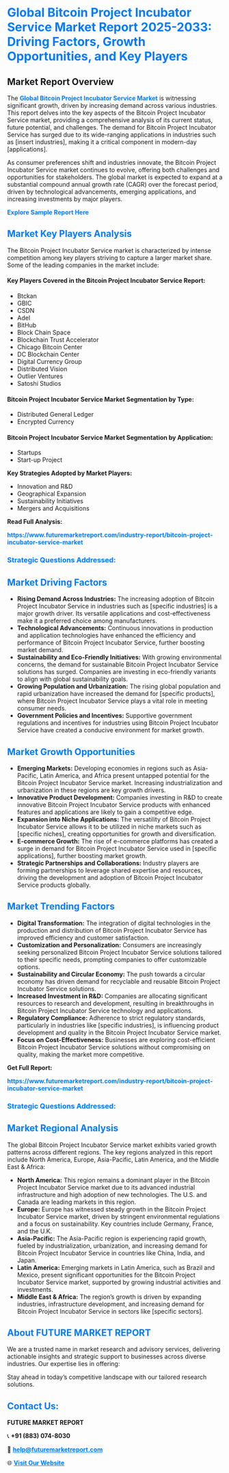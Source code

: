<h1 style="color: #007BFF;">Global Bitcoin Project Incubator Service Market Report 2025-2033: Driving Factors, Growth Opportunities, and Key Players</h1>

<section id="overview">
<h2>Market Report Overview</h2>
<p>The <a href="https://www.futuremarketreport.com/industry-report/bitcoin-project-incubator-service-market" style="color: #007BFF; text-decoration: none;"><strong>Global Bitcoin Project Incubator Service Market</strong></a> is witnessing significant growth, driven by increasing demand across various industries. This report delves into the key aspects of the Bitcoin Project Incubator Service market, providing a comprehensive analysis of its current status, future potential, and challenges. The demand for Bitcoin Project Incubator Service has surged due to its wide-ranging applications in industries such as [insert industries], making it a critical component in modern-day [applications].</p>
<p>As consumer preferences shift and industries innovate, the Bitcoin Project Incubator Service market continues to evolve, offering both challenges and opportunities for stakeholders. The global market is expected to expand at a substantial compound annual growth rate (CAGR) over the forecast period, driven by technological advancements, emerging applications, and increasing investments by major players.</p>
</section>

<section id="overview">
<p><a href="https://www.futuremarketreport.com/request-sample/reportId=63931" style="color: #007BFF; text-decoration: none;"><strong>Explore Sample Report Here</strong></a></p>
</section>

<section id="key-players">
<h2 style="color: #007BFF;">Market Key Players Analysis</h2>
<p>The Bitcoin Project Incubator Service market is characterized by intense competition among key players striving to capture a larger market share. Some of the leading companies in the market include:</p>
<h4>Key Players Covered in the Bitcoin Project Incubator Service Report:</h4>
<ul><li>Btckan</li><li>GBIC</li><li>CSDN</li><li>Adel</li><li>BitHub</li><li>Block Chain Space</li><li>Blockchain Trust Accelerator</li><li>Chicago Bitcoin Center</li><li>DC Blockchain Center</li><li>Digital Currency Group</li><li>Distributed Vision</li><li>Outlier Ventures</li><li>Satoshi Studios</li></ul>
<h4>Bitcoin Project Incubator Service Market Segmentation by Type:</h4>
<ul><li>Distributed General Ledger</li><li>Encrypted Currency</li></ul>

<h4>Bitcoin Project Incubator Service Market Segmentation by Application:</h4>
<ul><li>Startups</li><li>Start-up Project</li></ul>
<p><strong>Key Strategies Adopted by Market Players:</strong></p>
<ul>
<li>Innovation and R&D</li>
<li>Geographical Expansion</li>
<li>Sustainability Initiatives</li>
<li>Mergers and Acquisitions</li>
</ul>
</section>

<section>
<p><strong>Read Full Analysis: </strong></p><a href="https://www.futuremarketreport.com/industry-report/bitcoin-project-incubator-service-market" style="color: #007BFF; text-decoration: none;"><strong>https://www.futuremarketreport.com/industry-report/bitcoin-project-incubator-service-market</strong></a>
<h3 style="color: #007BFF;">Strategic Questions Addressed:</h3>
</section>

<section id="driving-factors">
<h2 style="color: #007BFF;">Market Driving Factors</h2>
<ul>
<li><strong>Rising Demand Across Industries:</strong> The increasing adoption of Bitcoin Project Incubator Service in industries such as [specific industries] is a major growth driver. Its versatile applications and cost-effectiveness make it a preferred choice among manufacturers.</li>
<li><strong>Technological Advancements:</strong> Continuous innovations in production and application technologies have enhanced the efficiency and performance of Bitcoin Project Incubator Service, further boosting market demand.</li>
<li><strong>Sustainability and Eco-Friendly Initiatives:</strong> With growing environmental concerns, the demand for sustainable Bitcoin Project Incubator Service solutions has surged. Companies are investing in eco-friendly variants to align with global sustainability goals.</li>
<li><strong>Growing Population and Urbanization:</strong> The rising global population and rapid urbanization have increased the demand for [specific products], where Bitcoin Project Incubator Service plays a vital role in meeting consumer needs.</li>
<li><strong>Government Policies and Incentives:</strong> Supportive government regulations and incentives for industries using Bitcoin Project Incubator Service have created a conducive environment for market growth.</li>
</ul>
</section>

<section id="growth-opportunities">
<h2 style="color: #007BFF;">Market Growth Opportunities</h2>
<ul>
<li><strong>Emerging Markets:</strong> Developing economies in regions such as Asia-Pacific, Latin America, and Africa present untapped potential for the Bitcoin Project Incubator Service market. Increasing industrialization and urbanization in these regions are key growth drivers.</li>
<li><strong>Innovative Product Development:</strong> Companies investing in R&D to create innovative Bitcoin Project Incubator Service products with enhanced features and applications are likely to gain a competitive edge.</li>
<li><strong>Expansion into Niche Applications:</strong> The versatility of Bitcoin Project Incubator Service allows it to be utilized in niche markets such as [specific niches], creating opportunities for growth and diversification.</li>
<li><strong>E-commerce Growth:</strong> The rise of e-commerce platforms has created a surge in demand for Bitcoin Project Incubator Service used in [specific applications], further boosting market growth.</li>
<li><strong>Strategic Partnerships and Collaborations:</strong> Industry players are forming partnerships to leverage shared expertise and resources, driving the development and adoption of Bitcoin Project Incubator Service products globally.</li>
</ul>
</section>

<section id="trending-factors">
<h2 style="color: #007BFF;">Market Trending Factors</h2>
<ul>
<li><strong>Digital Transformation:</strong> The integration of digital technologies in the production and distribution of Bitcoin Project Incubator Service has improved efficiency and customer satisfaction.</li>
<li><strong>Customization and Personalization:</strong> Consumers are increasingly seeking personalized Bitcoin Project Incubator Service solutions tailored to their specific needs, prompting companies to offer customizable options.</li>
<li><strong>Sustainability and Circular Economy:</strong> The push towards a circular economy has driven demand for recyclable and reusable Bitcoin Project Incubator Service solutions.</li>
<li><strong>Increased Investment in R&D:</strong> Companies are allocating significant resources to research and development, resulting in breakthroughs in Bitcoin Project Incubator Service technology and applications.</li>
<li><strong>Regulatory Compliance:</strong> Adherence to strict regulatory standards, particularly in industries like [specific industries], is influencing product development and quality in the Bitcoin Project Incubator Service market.</li>
<li><strong>Focus on Cost-Effectiveness:</strong> Businesses are exploring cost-efficient Bitcoin Project Incubator Service solutions without compromising on quality, making the market more competitive.</li>
</ul>
</section>

<section>
<p><strong>Get Full Report: </strong></p><a href="https://www.futuremarketreport.com/industry-report/bitcoin-project-incubator-service-market" style="color: #007BFF; text-decoration: none;"><strong>https://www.futuremarketreport.com/industry-report/bitcoin-project-incubator-service-market</strong></a>
<h3 style="color: #007BFF;">Strategic Questions Addressed:</h3>
</section>


<section id="regional-analysis">
<h2 style="color: #007BFF;">Market Regional Analysis</h2>
<p>The global Bitcoin Project Incubator Service market exhibits varied growth patterns across different regions. The key regions analyzed in this report include North America, Europe, Asia-Pacific, Latin America, and the Middle East & Africa:</p>
<ul>
<li><strong>North America:</strong> This region remains a dominant player in the Bitcoin Project Incubator Service market due to its advanced industrial infrastructure and high adoption of new technologies. The U.S. and Canada are leading markets in this region.</li>
<li><strong>Europe:</strong> Europe has witnessed steady growth in the Bitcoin Project Incubator Service market, driven by stringent environmental regulations and a focus on sustainability. Key countries include Germany, France, and the U.K.</li>
<li><strong>Asia-Pacific:</strong> The Asia-Pacific region is experiencing rapid growth, fueled by industrialization, urbanization, and increasing demand for Bitcoin Project Incubator Service in countries like China, India, and Japan.</li>
<li><strong>Latin America:</strong> Emerging markets in Latin America, such as Brazil and Mexico, present significant opportunities for the Bitcoin Project Incubator Service market, supported by growing industrial activities and investments.</li>
<li><strong>Middle East & Africa:</strong> The region’s growth is driven by expanding industries, infrastructure development, and increasing demand for Bitcoin Project Incubator Service in sectors like [specific sectors].</li>
</ul>
</section>

<footer>
<h2 style="color: #007BFF;">About FUTURE MARKET REPORT</h2>
<p>We are a trusted name in market research and advisory services, delivering actionable insights and strategic support to businesses across diverse industries. Our expertise lies in offering:</p>

<p>Stay ahead in today’s competitive landscape with our tailored research solutions.</p>

<h2 style="color: #007BFF;">Contact Us:</h2>
<p><strong>FUTURE MARKET REPORT</strong></p>
<p>📞 <strong>+91 (883) 074-8030</strong></p>
<p>📧 <strong><a href="mailto:help@futuremarketreport.com" style="color: #007BFF;">help@futuremarketreport.com</a></strong></p>
<p>🌐 <strong><a href="https://www.futuremarketreport.com/" style="color: #007BFF;">Visit Our Website</a></strong></p>
</footer>